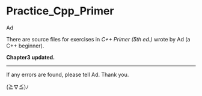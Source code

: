 # Practice_Cpp_Primer
Ad

There are source files for exercises in *C++ Primer (5th ed.)* wrote by Ad (a C++ beginner).

**Chapter3 updated.**

---------------------------------------

If any errors are found, please tell Ad.
Thank you.

(≧∇≦)ﾉ
